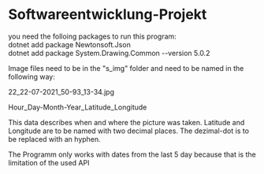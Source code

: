 # Softwareentwicklung-Projekt

you need the folloing packages to run this program: <br>
dotnet add package Newtonsoft.Json <br>
dotnet add package System.Drawing.Common --version 5.0.2

Image files need to be in the "s_img" folder and need to be named in the following way:

22_22-07-2021_50-93_13-34.jpg

Hour_Day-Month-Year_Latitude_Longitude

This data describes when and where the picture was taken.
Latitude and Longitude are to be named with two decimal places. The dezimal-dot is to be replaced with an hyphen.

The Programm only works with dates from the last 5 day because that is the limitation of the used API
